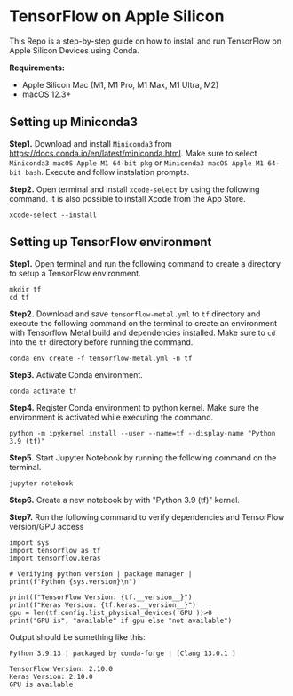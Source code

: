 # TensorFlow on Apple Silicon

This Repo is a step-by-step guide on how to install and run TensorFlow on Apple Silicon Devices using Conda.

**Requirements:**
  - Apple Silicon Mac (M1, M1 Pro, M1 Max, M1 Ultra, M2)
  - macOS 12.3+

## Setting up Miniconda3
**Step1.** Download and install `Miniconda3` from https://docs.conda.io/en/latest/miniconda.html. Make sure to select `Miniconda3 macOS Apple M1 64-bit pkg` or `Miniconda3 macOS Apple M1 64-bit bash`. Execute and follow instalation prompts.

**Step2.** Open terminal and install `xcode-select` by using the following command. It is also possible to install Xcode from the App Store.
```
xcode-select --install
```

## Setting up TensorFlow environment

**Step1.** Open terminal and run the following command to create a directory to setup a TensorFlow environment.
```
mkdir tf
cd tf
```

**Step2.** Download and save `tensorflow-metal.yml` to `tf` directory and execute the following command on the terminal to create an environment with Tensorflow Metal build and dependencies installed. Make sure to `cd` into the `tf` directory before running the command.
```
conda env create -f tensorflow-metal.yml -n tf
```

**Step3.** Activate Conda environment.
```
conda activate tf
```

**Step4.** Register Conda environment to python kernel. Make sure the environment is activated while executing the command.
```
python -m ipykernel install --user --name=tf --display-name "Python 3.9 (tf)"
```

**Step5.** Start Jupyter Notebook by running the following command on the terminal.
```
jupyter notebook
```

**Step6.** Create a new notebook by with "Python 3.9 (tf)" kernel.

**Step7.** Run the following command to verify dependencies and TensorFlow version/GPU access
```
import sys
import tensorflow as tf
import tensorflow.keras

# Verifying python version | package manager | 
print(f"Python {sys.version}\n")

print(f"TensorFlow Version: {tf.__version__}")
print(f"Keras Version: {tf.keras.__version__}")
gpu = len(tf.config.list_physical_devices('GPU'))>0
print("GPU is", "available" if gpu else "not available")

```

Output should be something like this:

```
Python 3.9.13 | packaged by conda-forge | [Clang 13.0.1 ]

TensorFlow Version: 2.10.0
Keras Version: 2.10.0
GPU is available

```


